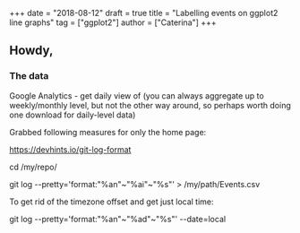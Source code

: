 +++
date = "2018-08-12"
draft = true
title = "Labelling events on ggplot2 line graphs"
tag = ["ggplot2"]
author = ["Caterina"]
+++


## Howdy,


### The data

Google Analytics - get daily view of (you can always aggregate up to weekly/monthly level, but not the other way around, so perhaps worth doing one download for daily-level data)

Grabbed following measures for only the home page: 


https://devhints.io/git-log-format


cd /my/repo/

git log --pretty='format:"%an"~"%ai"~"%s"' > /my/path/Events.csv


To get rid of the timezone offset and get just local time:


git log --pretty='format:"%an"~"%ad"~"%s"' --date=local

